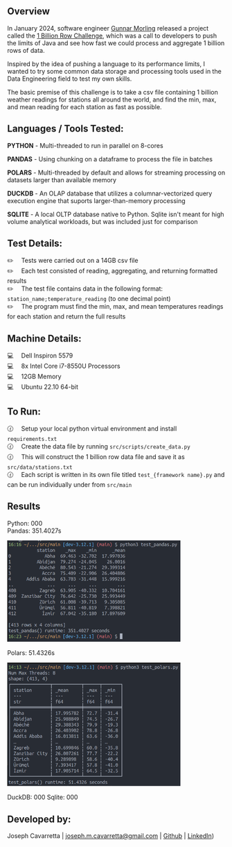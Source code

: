 ## Overview
In January 2024, software engineer [Gunnar Morling](https://github.com/gunnarmorling) released a project called the [1 Billion Row Challenge](https://github.com/gunnarmorling/1brc), which was a call to developers to push the limits of Java and see how fast we could process and aggregate 1 billion rows of data.

Inspired by the idea of pushing a language to its performance limits, I wanted to try some common data storage and processing tools used in the Data Engineering field to test my own skills.

The basic premise of this challenge is to take a csv file containing 1 billion weather readings for stations all around the world, and find the min, max, and mean reading for each station as fast as possible.

## Languages / Tools Tested:
**PYTHON** - Multi-threaded to run in parallel on 8-cores
  
**PANDAS** - Using chunking on a dataframe to process the file in batches

**POLARS** - Multi-threaded by default and allows for streaming processing on datasets larger than available memory

**DUCKDB** - An OLAP database that utilizes a columnar-vectorized query execution engine that suports larger-than-memory processing

**SQLITE** - A local OLTP database native to Python. Sqlite isn't meant for high volume analytical workloads, but was included just for comparison

## Test Details:
:pencil2:&emsp; Tests were carried out on a 14GB csv file \
:pencil2:&emsp; Each test consisted of reading, aggregating, and returning formatted results \
:pencil2:&emsp; The test file contains data in the following format: `station_name;temperature_reading` (to one decimal point) \
:pencil2:&emsp; The program must find the min, max, and mean temperatures readings for each station and return the full results

## Machine Details:
:computer:&emsp; Dell Inspiron 5579 \
:computer:&emsp; 8x Intel Core i7-8550U Processors \
:computer:&emsp; 12GB Memory \
:computer:&emsp; Ubuntu 22.10 64-bit

## To Run:
:clock130:&emsp; Setup your local python virtual environment and install `requirements.txt` \
:clock130:&emsp; Create the data file by running `src/scripts/create_data.py` \
:clock130:&emsp; This will construct the 1 billion row data file and save it as `src/data/stations.txt` \
:clock130:&emsp; Each script is written in its own file titled `test_{framework name}.py` and can be run individually under from `src/main`

## Results
Python: 000 \
Pandas: 351.4027s
<p align="left">
<img width='400' alt='Dashboard' src='https://github.com/joseph-cavarretta/photos/blob/main/test_pandas.png'>
</p>
Polars: 51.4326s
<p align="left">
<img width='400' alt='Dashboard' src='https://github.com/joseph-cavarretta/photos/blob/main/test_polars.png'>
</p>
DuckDB: 000
Sqlite: 000

## Developed by:
Joseph Cavarretta |
joseph.m.cavarretta@gmail.com |
[Github](https://github.com/joseph-cavarretta) |
[LinkedIn](https://www.linkedin.com/in/joseph-cavarretta-87242871/))
